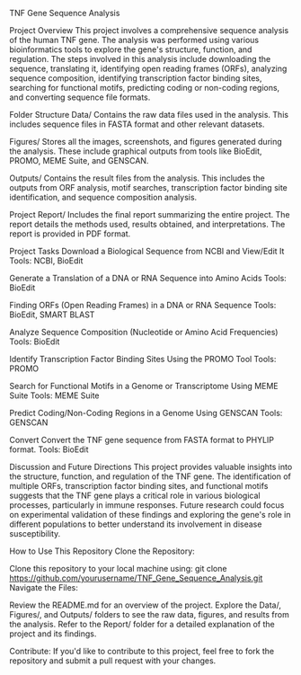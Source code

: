 TNF Gene Sequence Analysis

Project Overview
This project involves a comprehensive sequence analysis of the human TNF gene. The analysis was performed using various bioinformatics tools to explore the gene's structure, function, and regulation. The steps involved in this analysis include downloading the sequence, translating it, identifying open reading frames (ORFs), analyzing sequence composition, identifying transcription factor binding sites, searching for functional motifs, predicting coding or non-coding regions, and converting sequence file formats.

Folder Structure
Data/
Contains the raw data files used in the analysis. This includes sequence files in FASTA format and other relevant datasets.

Figures/
Stores all the images, screenshots, and figures generated during the analysis. These include graphical outputs from tools like BioEdit, PROMO, MEME Suite, and GENSCAN.

Outputs/
Contains the result files from the analysis. This includes the outputs from ORF analysis, motif searches, transcription factor binding site identification, and sequence composition analysis.

Project Report/
Includes the final report summarizing the entire project. The report details the methods used, results obtained, and interpretations. The report is provided in PDF format.

Project Tasks
Download a Biological Sequence from NCBI and View/Edit It
Tools: NCBI, BioEdit

Generate a Translation of a DNA or RNA Sequence into Amino Acids
Tools: BioEdit

Finding ORFs (Open Reading Frames) in a DNA or RNA Sequence
Tools: BioEdit, SMART BLAST

Analyze Sequence Composition (Nucleotide or Amino Acid Frequencies)
Tools: BioEdit

Identify Transcription Factor Binding Sites Using the PROMO Tool
Tools: PROMO

Search for Functional Motifs in a Genome or Transcriptome Using MEME Suite
Tools: MEME Suite

Predict Coding/Non-Coding Regions in a Genome Using GENSCAN
Tools: GENSCAN

Convert Convert the TNF gene sequence from FASTA format to PHYLIP format.
Tools: BioEdit

Discussion and Future Directions
This project provides valuable insights into the structure, function, and regulation of the TNF gene. The identification of multiple ORFs, transcription factor binding sites, and functional motifs suggests that the TNF gene plays a critical role in various biological processes, particularly in immune responses. Future research could focus on experimental validation of these findings and exploring the gene's role in different populations to better understand its involvement in disease susceptibility.

How to Use This Repository
Clone the Repository:

Clone this repository to your local machine using:
git clone https://github.com/yourusername/TNF_Gene_Sequence_Analysis.git
Navigate the Files:

Review the README.md for an overview of the project.
Explore the Data/, Figures/, and Outputs/ folders to see the raw data, figures, and results from the analysis.
Refer to the Report/ folder for a detailed explanation of the project and its findings.

Contribute:
If you'd like to contribute to this project, feel free to fork the repository and submit a pull request with your changes.